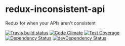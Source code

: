 # redux-inconsistent-api

Redux for when your APIs aren&#39;t consistent

[![Travis build status](http://img.shields.io/travis/jmeas/redux-inconsistent-api.svg?style=flat)](https://travis-ci.org/jmeas/redux-inconsistent-api)
[![Code Climate](https://codeclimate.com/github/jmeas/redux-inconsistent-api/badges/gpa.svg)](https://codeclimate.com/github/jmeas/redux-inconsistent-api)
[![Test Coverage](https://codeclimate.com/github/jmeas/redux-inconsistent-api/badges/coverage.svg)](https://codeclimate.com/github/jmeas/redux-inconsistent-api)
[![Dependency Status](https://david-dm.org/jmeas/redux-inconsistent-api.svg)](https://david-dm.org/jmeas/redux-inconsistent-api)
[![devDependency Status](https://david-dm.org/jmeas/redux-inconsistent-api/dev-status.svg)](https://david-dm.org/jmeas/redux-inconsistent-api#info=devDependencies)
